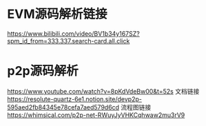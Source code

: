 # EVM源码解析链接
https://www.bilibili.com/video/BV1b34y167SZ?spm_id_from=333.337.search-card.all.click

# p2p源码解析
https://www.youtube.com/watch?v=8pKdVdeBw00&t=52s
文档链接
https://resolute-quartz-6e1.notion.site/devp2p-595aed2fb84345e78cefa7aed579d6cd
流程图链接
https://whimsical.com/p2p-net-RWuyJyVHKCqhwaw2mu3rV9

